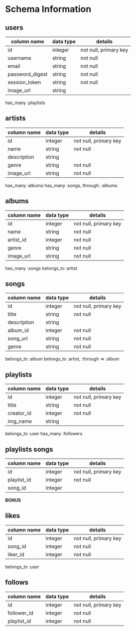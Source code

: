 # Schema Information

## users
column name     | data type | details
----------------|-----------|-----------------------
id              | integer   | not null, primary key
username        | string    | not null
email           | string    | not null
password_digest | string    | not null
session_token   | string    | not null
image_url       | string    |

has_many :playlists


## artists
column name   | data type | details
--------------|-----------|-----------------------
id            | integer   | not null, primary key
name          | string    | not null
description   | string    |
genre         | string    | not null
image_url     | string    | not null

has_many :albums
has_many :songs,
  through: :albums

## albums
column name   | data type | details
--------------|-----------|-----------------------
id            | integer   | not null, primary key
name          | string    | not null
artist_id     | integer   | not null
genre         | string    | not null
image_url     | string    | not null

has_many :songs
belongs_to :artist

## songs
column name   | data type | details
--------------|-----------|-----------------------
id            | integer   | not null, primary key
title         | string    | not null
description   | string    |
album_id      | integer   | not null
song_url      | string    | not null
genre         | string    | not null

belongs_to :album
belongs_to :artist, :through => :album

## playlists
column name | data type | details
------------|-----------|-----------------------
id          | integer   | not null, primary key
title       | string    | not null
creator_id  | integer   | not null
img_name    | string    |

belongs_to :user
has_many :followers

## playlists songs
column name | data type | details
------------|-----------|-----------------------
id          | integer   | not null, primary key
playlist_id | integer   | not null
song_id     | integer   |


**BONUS**

## likes
column name | data type | details
------------|-----------|-----------------------
id          | integer   | not null, primary key
song_id     | integer   | not null
liker_id    | integer   | not null

belongs_to :user

## follows
column name | data type | details
------------|-----------|-----------------------
id          | integer   | not null, primary key
follower_id | integer   | not null
playlist_id | integer   | not null

